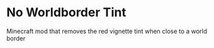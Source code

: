 # No Worldborder Tint
Minecraft mod that removes the red vignette tint when close to a world border
